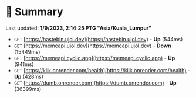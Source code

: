 # 📖 Summary
Last updated: **1/9/2023, 2:14:25 PTG "Asia/Kuala_Lumpur"**

- `GET` [https://hastebin.ujol.dev](https://hastebin.ujol.dev) - **Up** (544ms)
- `GET` [https://memeapi.ujol.dev](https://memeapi.ujol.dev) - **Down** (15449ms)
- `GET` [https://memeapi.cyclic.app](https://memeapi.cyclic.app) - **Up** (941ms)
- `GET` [https://klik.onrender.com/health](https://klik.onrender.com/health) - **Up** (428ms)
- `GET` [https://dumb.onrender.com](https://dumb.onrender.com) - **Up** (36399ms)
